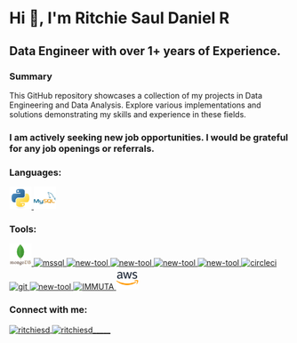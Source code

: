 # Hi 👋, I'm Ritchie Saul Daniel R

## Data Engineer with over 1+ years of Experience.

### Summary
This GitHub repository showcases a collection of my projects in Data Engineering and Data Analysis. Explore various implementations and solutions demonstrating my skills and experience in these fields.

### I am actively seeking new job opportunities. I would be grateful for any job openings or referrals.

### Languages:
<p align="left">
  <a href="https://www.python.org">
    <img src="https://raw.githubusercontent.com/devicons/devicon/master/icons/python/python-original.svg" alt="python" width="40" height="40"/>
  </a>
  <a href="https://www.mysql.com/">
    <img src="https://raw.githubusercontent.com/devicons/devicon/master/icons/mysql/mysql-original-wordmark.svg" alt="mysql" width="40" height="40"/>
  </a>
</p>

### Tools:
<p align="left">
  <a href="https://www.mongodb.com/">
    <img src="https://raw.githubusercontent.com/devicons/devicon/master/icons/mongodb/mongodb-original-wordmark.svg" alt="mongodb" width="40" height="40"/>
  </a>
  <a href="https://www.microsoft.com/en-us/sql-server">
    <img src="https://www.svgrepo.com/show/303229/microsoft-sql-server-logo.svg" alt="mssql" width="70" height="40"/>
  </a>
  <a href="https://www.example.com">
    <img src="https://th.bing.com/th/id/OIP.NvE6PksIJFRXzO2h_u2oRQHaD5?rs=1&pid=ImgDetMain" alt="new-tool" width="90" height="40"/>
  </a>
  <a href="https://www.example.com">
    <img src="https://th.bing.com/th/id/OIP.00ASeDqedDCfBkFOPIe3DQHaD4?rs=1&pid=ImgDetMain" alt="new-tool" width="70" height="40"/>
  </a>
  <a href="https://www.example.com">
    <img src="https://alexle.net/wp-content/uploads/2020/02/post-38-5e5b07c3119f4.png" alt="new-tool" width="90" height="40"/>
  </a>
  <a href="https://www.example.com">
    <img src="https://logos-world.net/wp-content/uploads/2021/03/Azure-Logo-2020-present.png" alt="new-tool" width="70" height="40"/>
  </a>
  <a href="https://circleci.com">
    <img src="https://www.vectorlogo.zone/logos/circleci/circleci-icon.svg" alt="circleci" width="40" height="40"/>
  </a>
  <a href="https://git-scm.com/">
    <img src="https://www.vectorlogo.zone/logos/git-scm/git-scm-icon.svg" alt="git" width="40" height="40"/>
  </a>
<a href="https://www.example.com">
    <img src="https://cloudkul.com/blog/wp-content/uploads/2021/03/Terraform-main-image-1.jpg" alt="new-tool" width="70" height="40"/>
  </a>
  <a href="https://aws.amazon.com">
    <img src="https://www.immuta.com/wp-content/uploads/2018/03/immuta_1200.png" alt="IMMUTA" width="55" height="40"/>
  </a>
  <a href="https://aws.amazon.com">
    <img src="https://raw.githubusercontent.com/devicons/devicon/master/icons/amazonwebservices/amazonwebservices-original-wordmark.svg" alt="aws" width="40" height="40"/>
  </a>
</p>


### Connect with me:
<p align="left">
  <a href="https://linkedin.com/in/ritchiesd">
    <img align="center" src="https://raw.githubusercontent.com/rahuldkjain/github-profile-readme-generator/master/src/images/icons/Social/linked-in-alt.svg" alt="ritchiesd" height="30" width="40" />
  </a>
  <a href="https://instagram.com/ritchiesd_____">
    <img align="center" src="https://raw.githubusercontent.com/rahuldkjain/github-profile-readme-generator/master/src/images/icons/Social/instagram.svg" alt="ritchiesd_____" height="30" width="40" />
  </a>
</p>
